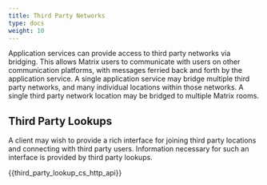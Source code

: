 ```yaml
---
title: Third Party Networks
type: docs
weight: 10
---
```


Application services can provide access to third party networks via
bridging. This allows Matrix users to communicate with users on other
communication platforms, with messages ferried back and forth by the
application service. A single application service may bridge multiple
third party networks, and many individual locations within those
networks. A single third party network location may be bridged to
multiple Matrix rooms.

## Third Party Lookups

A client may wish to provide a rich interface for joining third party
locations and connecting with third party users. Information necessary
for such an interface is provided by third party lookups.

{{third\_party\_lookup\_cs\_http\_api}}
